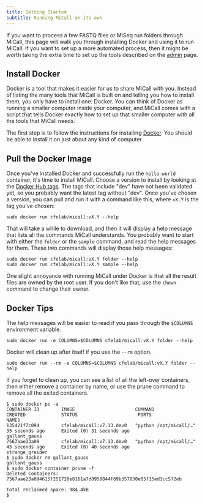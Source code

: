 ```yaml
---
title: Getting Started
subtitle: Running MiCall on its own
---
```


If you want to process a few FASTQ files or MiSeq run folders through MiCall,
this page will walk you through installing Docker and using it to run MiCall.
If you want to set up a more automated process, then it might be worth taking
the extra time to set up the tools described on the [admin] page.

## Install Docker
Docker is a tool that makes it easier for us to share MiCall with you. Instead
of listing the many tools that MiCall is built on and telling you how to install
them, you only have to install one: Docker. You can think of Docker as running
a smaller computer inside your computer, and MiCall comes with a script that
tells Docker exactly how to set up that smaller computer with all the tools that
MiCall needs.

The first step is to follow the instructions for installing [Docker]. You should
be able to install it on just about any kind of computer.

## Pull the Docker Image
Once you've installed Docker and successfully run the `hello-world` container,
it's time to install MiCall. Choose a version to install by looking at the
[Docker Hub tags]. The tags that include "dev" have not been validated yet, so
you probably want the latest tag without "dev". Once you've chosen a version,
you can pull and run it with a command like this, where `vX.Y` is the tag you've
chosen:

    sudo docker run cfelab/micall:vX.Y --help

That will take a while to download, and then it will display a help message that
lists all the commands MiCall
understands. You probably want to start with either the `folder` or the `sample`
command, and read the help messages for them. These two commands will display
those help messages:

    sudo docker run cfelab/micall:vX.Y folder --help
    sudo docker run cfelab/micall:vX.Y sample --help

One slight annoyance with running MiCall under Docker is that all the result
files are owned by the root user. If you don't like that, use the `chown`
command to change their owner.

## Docker Tips
The help messages will be easier to read if you pass through the `$COLUMNS`
environment variable.

    sudo docker run -e COLUMNS=$COLUMNS cfelab/micall:vX.Y folder --help

Docker will clean up after itself if you use the `--rm` option.

    sudo docker run --rm -e COLUMNS=$COLUMNS cfelab/micall:vX.Y folder --help

If you forget to clean up, you can see a list of all the left-over containers,
then either remove a container by name, or use the prune command to remove all
the exited containers.

    $ sudo docker ps -a
    CONTAINER ID        IMAGE                      COMMAND                  CREATED             STATUS                      PORTS               NAMES
    135421f7c094        cfelab/micall:v7.13.dev0   "python /opt/micall/…"   35 seconds ago      Exited (0) 31 seconds ago                       gallant_gauss
    7567aae23a09        cfelab/micall:v7.13.dev0   "python /opt/micall/…"   45 seconds ago      Exited (0) 40 seconds ago                       strange_greider
    $ sudo docker rm gallant_gauss
    gallant_gauss
    $ sudo docker container prune -f
    Deleted Containers:
    7567aae23a094615f251720e8161a7d0958844f89b357030e05f15ed3cc572eb
    
    Total reclaimed space: 984.4kB
    $

[admin]: admin.md
[Docker]: https://docs.docker.com/get-started/
[Docker Hub tags]: https://hub.docker.com/r/cfelab/micall/tags
